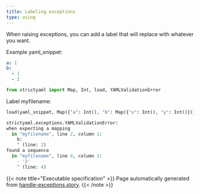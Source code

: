 ```yaml
---
title: Labeling exceptions
type: using
---
```



When raising exceptions, you can add a label that will replace
<unicode string> with whatever you want.


Example yaml_snippet:

```yaml
a: 1
b:
  - 1
  - 2

```


```python
from strictyaml import Map, Int, load, YAMLValidationError

```



Label myfilename:


```python
load(yaml_snippet, Map({"a": Int(), "b": Map({"x": Int(), "y": Int()})}), label="myfilename")

```


```python
strictyaml.exceptions.YAMLValidationError:
when expecting a mapping
  in "myfilename", line 2, column 1:
    b:
    ^ (line: 2)
found a sequence
  in "myfilename", line 4, column 1:
    - '2'
    ^ (line: 4)
```






{{< note title="Executable specification" >}}
Page automatically generated from <a href="https://github.com/crdoconnor/strictyaml/blob/master/hitch/story/handle-exceptions.story">handle-exceptions.story</a>.
{{< /note >}}
